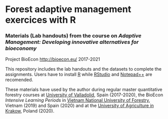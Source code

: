# Forest adaptive management exercices with R
### Materials (Lab handouts) from the course on *Adaptive Management: Developing innovative alternatives for bioeconomy*
Project BioEcon http://bioecon.eu/  2017-2021

This repository includes the lab handouts and the datasets to complete the assignments.
Users have to install [R](https://cran.r-project.org/)  while [RStudio](https://cran.r-project.org/) and [Notepad++](https://notepad-plus-plus.org/) are recomended.

These materials have used by the author during regular master quantitative forestry courses at [University of Valladolid](http://www.uva.es), Spain (2017-2020), the BioEcon *Intensive Learning Periods* in [Vietnam National University of Forestry](http://en.vnuf.edu.vn), Vietnam (2019) and Spain (2020) and at the [University of Agriculture in Krakow](https://en.urk.edu.pl/), Poland (2020).
